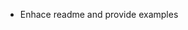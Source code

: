 <!-- NEWS.md is maintained by https://cynkra.github.io/fledge, do not edit -->

* Enhace readme and provide examples


